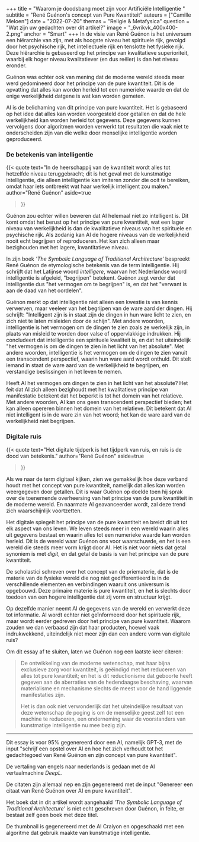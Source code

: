 +++
title = "Waarom je doodsbang moet zijn voor Artificiële Intelligentie "
subtitle = "René Guénon's concept van Pure Kwantiteit"
auteurs = ["Camille Meloen"]
date = "2022-07-20"
themas = "Religie & Metafysica"
question = "Wat zijn uw gedachten over dit artikel?"
image = "_6vrikvk_400x400-2.png"
anchor = "Smart"
+++
In de visie van René Guénon is het universum een hiërarchie van zijn, met als hoogste niveau het spirituele rijk, gevolgd door het psychische rijk, het intellectuele rijk en tenslotte het fysieke rijk. Deze hiërarchie is gebaseerd op het principe van kwalitatieve superioriteit, waarbij elk hoger niveau kwalitatiever (en dus reëler) is dan het niveau eronder.

Guénon was echter ook van mening dat de moderne wereld steeds meer werd gedomineerd door het principe van de pure kwantiteit. Dit is de opvatting dat alles kan worden herleid tot een numerieke waarde en dat de enige werkelijkheid datgene is wat kan worden gemeten. 

AI is de belichaming van dit principe van pure kwantiteit. Het is gebaseerd op het idee dat alles kan worden voorgesteld door getallen en dat de hele werkelijkheid kan worden herleid tot gegevens. Deze gegevens kunnen vervolgens door algoritmen worden verwerkt tot resultaten die vaak niet te onderscheiden zijn van die welke door menselijke intelligentie worden geproduceerd. 

### De betekenis van intelligentie

{{< quote
	text="In de heerschappij van de kwantiteit wordt alles tot hetzelfde niveau teruggebracht; dit is het geval met de kunstmatige intelligentie, die alleen intelligentie kan imiteren zonder die ooit te bereiken, omdat haar iets ontbreekt wat haar werkelijk intelligent zou maken."
	author="René Guénon"
	aside=true
>}}

Guénon zou echter willen beweren dat AI helemaal niet zo intelligent is. Dit komt omdat het berust op het principe van pure kwantiteit, wat een lager niveau van werkelijkheid is dan de kwalitatieve niveaus van het spirituele en psychische rijk. Als zodanig kan AI de hogere niveaus van de werkelijkheid nooit echt begrijpen of reproduceren. Het kan zich alleen maar bezighouden met het lagere, kwantitatieve niveau.

In zijn boek *'The Symbolic Language of Traditional Architecture'* bespreekt René Guénon de etymologische betekenis van de term intelligentie. Hij schrijft dat het Latijnse woord *intelligere*, waarvan het Nederlandse woord intelligentie is afgeleid, "begrijpen" betekent. Guénon zegt verder dat intelligentie dus "het vermogen om te begrijpen" is, en dat het "verwant is aan de daad van het oordelen".

Guénon merkt op dat intelligentie niet alleen een kwestie is van kennis verwerven, maar veeleer van het begrijpen van de ware aard der dingen. Hij schrijft: "Intelligent zijn is in staat zijn de dingen in hun ware licht te zien, en zich niet te laten misleiden door de schijn". Met andere woorden, intelligentie is het vermogen om de dingen te zien zoals ze werkelijk zijn, in plaats van misleid te worden door valse of oppervlakkige indrukken. Hij concludeert dat intelligentie een spirituele kwaliteit is, en dat het uiteindelijk "het vermogen is om de dingen te zien in het licht van het absolute". Met andere woorden, intelligentie is het vermogen om de dingen te zien vanuit een transcendent perspectief, waarin hun ware aard wordt onthuld. Dit stelt iemand in staat de ware aard van de werkelijkheid te begrijpen, en verstandige beslissingen in het leven te nemen.

Heeft AI het vermogen om dingen te zien in het licht van het absolute? Het feit dat AI zich alleen bezighoudt met het kwalitatieve principe van manifestatie betekent dat het beperkt is tot het domein van het relatieve. Met andere woorden, AI kan ons geen transcendent perspectief bieden; het kan alleen opereren binnen het domein van het relatieve. Dit betekent dat AI niet intelligent is in de ware zin van het woord; het kan de ware aard van de werkelijkheid niet begrijpen.

### Digitale ruis

{{< quote
	text="Het digitale tijdperk is het tijdperk van ruis, en ruis is de dood van betekenis."
	author="René Guénon"
	aside=true
>}}


Als we naar de term digitaal kijken, zien we gemakkelijk hoe deze verband houdt met het concept van pure kwantiteit, namelijk dat alles kan worden weergegeven door getallen. Dit is waar Guénon op doelde toen hij sprak over de toenemende overheersing van het principe van de pure kwantiteit in de moderne wereld. En naarmate AI geavanceerder wordt, zal deze trend zich waarschijnlijk voortzetten.

Het digitale spiegelt het principe van de pure kwantiteit en breidt dit uit tot elk aspect van ons leven. We leven steeds meer in een wereld waarin alles uit gegevens bestaat en waarin alles tot een numerieke waarde kan worden herleid. Dit is de wereld waar Guénon ons voor waarschuwde, en het is een wereld die steeds meer vorm krijgt door AI. Het is niet voor niets dat getal synoniem is met *digit*, en dat getal de basis is van het principe van de pure kwantiteit.

De scholastici schreven over het concept van de priematerie, dat is de materie van de fysieke wereld die nog niet gedifferentieerd is in de verschillende elementen en verbindingen waaruit ons universum is opgebouwd. Deze primaire materie is pure kwantiteit, en het is slechts door toedoen van een hogere intelligentie dat zij vorm en structuur krijgt.

Op dezelfde manier neemt AI de gegevens van de wereld en verwerkt deze tot informatie.  AI wordt echter niet geïnformeerd door het spirituele rijk, maar wordt eerder gedreven door het principe van pure kwantiteit. Waarom zouden we dan verbaasd zijn dat haar producten, hoewel vaak indrukwekkend, uiteindelijk niet meer zijn dan een andere vorm van digitale ruis? 

Om dit essay af te sluiten, laten we Guénon nog een laatste keer citeren:

> De ontwikkeling van de moderne wetenschap, met haar bijna exclusieve zorg voor kwantiteit, is geëindigd met het reduceren van alles tot pure kwantiteit; en het is dit reductionisme dat geboorte heeft gegeven aan de aberraties van de hedendaagse beschaving, waarvan materialisme en mechanisme slechts de meest voor de hand liggende manifestaties zijn.
>
> Het is dan ook niet verwonderlijk dat het uiteindelijke resultaat van deze wetenschap de poging is om de menselijke geest zelf tot een machine te reduceren, een onderneming waar de voorstanders van kunstmatige intelligentie nu mee bezig zijn.

- - -

Dit essay is voor 95% gegenereerd door een AI, namelijk GPT-3, met de input "schrijf een opstel over AI en hoe het zich verhoudt tot het gedachtegoed van René Guénon en zijn concept van pure kwantiteit".

De vertaling van engels naar nederlands is gedaan met de AI vertaalmachine *DeepL*. 

De citaten zijn allemaal nep en zijn gegenereerd met de input "Genereer een citaat van René Guénon over AI en pure kwantiteit".

Het boek dat in dit artikel wordt aangehaald *'The Symbolic Language of Traditional Architecture'* is niet echt geschreven door Guénon, in feite, er bestaat zelf geen boek met deze titel.

De thumbnail is gegenereerd met de AI Craiyon en opgeschaald met een algoritme dat gebruik maakte van kunstmatige intelligentie.